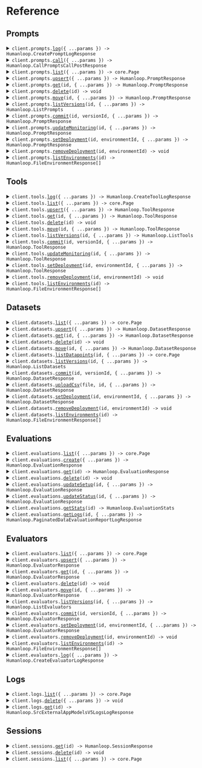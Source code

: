 # Reference

## Prompts

<details><summary><code>client.prompts.<a href="/src/api/resources/prompts/client/Client.ts">log</a>({ ...params }) -> Humanloop.CreatePromptLogResponse</code></summary>
<dl>
<dd>

#### 📝 Description

<dl>
<dd>

<dl>
<dd>

Log to a Prompt.

You can use query parameters `version_id`, or `environment`, to target
an existing version of the Prompt. Otherwise, the default deployed version will be chosen.

Instead of targeting an existing version explicitly, you can instead pass in
Prompt details in the request body. In this case, we will check if the details correspond
to an existing version of the Prompt. If they do not, we will create a new version. This is helpful
in the case where you are storing or deriving your Prompt details in code.

</dd>
</dl>
</dd>
</dl>

#### 🔌 Usage

<dl>
<dd>

<dl>
<dd>

```typescript
await client.prompts.log({
    path: "persona",
    prompt: {
        model: "gpt-4",
        template: [
            {
                role: Humanloop.ChatRole.System,
                content: "You are {{person}}. Answer questions as this person. Do not break character.",
            },
        ],
    },
    messages: [
        {
            role: Humanloop.ChatRole.User,
            content: "What really happened at Roswell?",
        },
    ],
    inputs: {
        person: "Trump",
    },
    createdAt: new Date("2024-07-19T00:29:35.178Z"),
    providerLatency: 6.5931549072265625,
    outputMessage: {
        content:
            "Well, you know, there is so much secrecy involved in government, folks, it's unbelievable. They don't want to tell you everything. They don't tell me everything! But about Roswell, it\u2019s a very popular question. I know, I just know, that something very, very peculiar happened there. Was it a weather balloon? Maybe. Was it something extraterrestrial? Could be. I'd love to go down and open up all the classified documents, believe me, I would. But they don't let that happen. The Deep State, folks, the Deep State. They\u2019re unbelievable. They want to keep everything a secret. But whatever the truth is, I can tell you this: it\u2019s something big, very very big. Tremendous, in fact.",
        role: Humanloop.ChatRole.Assistant,
    },
    promptTokens: 100,
    outputTokens: 220,
    promptCost: 0.00001,
    outputCost: 0.0002,
    finishReason: "stop",
});
```

</dd>
</dl>
</dd>
</dl>

#### ⚙️ Parameters

<dl>
<dd>

<dl>
<dd>

**request:** `Humanloop.PromptLogRequest`

</dd>
</dl>

<dl>
<dd>

**requestOptions:** `Prompts.RequestOptions`

</dd>
</dl>
</dd>
</dl>

</dd>
</dl>
</details>

<details><summary><code>client.prompts.<a href="/src/api/resources/prompts/client/Client.ts">call</a>({ ...params }) -> Humanloop.CallPromptsCallPostResponse</code></summary>
<dl>
<dd>

#### 📝 Description

<dl>
<dd>

<dl>
<dd>

Call a Prompt.

Calling a Prompt calls the model provider before logging
the request, responses and metadata to Humanloop.

You can use query parameters `version_id`, or `environment`, to target
an existing version of the Prompt. Otherwise the default deployed version will be chosen.

Instead of targeting an existing version explicitly, you can instead pass in
Prompt details in the request body. In this case, we will check if the details correspond
to an existing version of the Prompt. If they do not, we will create a new version. This is helpful
in the case where you are storing or deriving your Prompt details in code.

</dd>
</dl>
</dd>
</dl>

#### 🔌 Usage

<dl>
<dd>

<dl>
<dd>

```typescript
await client.prompts.call({
    path: "persona",
    prompt: {
        model: "gpt-4",
        template: [
            {
                role: Humanloop.ChatRole.System,
                content: "You are stockbot. Return latest prices.",
            },
        ],
        tools: [
            {
                name: "get_stock_price",
                description: "Get current stock price",
                parameters: {
                    type: "object",
                    properties: {
                        ticker_symbol: {
                            type: "string",
                            name: "Ticker Symbol",
                            description: "Ticker symbol of the stock",
                        },
                    },
                    required: [],
                },
            },
        ],
    },
    messages: [
        {
            role: Humanloop.ChatRole.User,
            content: "latest apple",
        },
    ],
    stream: false,
});
```

</dd>
</dl>
</dd>
</dl>

#### ⚙️ Parameters

<dl>
<dd>

<dl>
<dd>

**request:** `Humanloop.PromptCallRequest`

</dd>
</dl>

<dl>
<dd>

**requestOptions:** `Prompts.RequestOptions`

</dd>
</dl>
</dd>
</dl>

</dd>
</dl>
</details>

<details><summary><code>client.prompts.<a href="/src/api/resources/prompts/client/Client.ts">list</a>({ ...params }) -> core.Page<Humanloop.PromptResponse></code></summary>
<dl>
<dd>

#### 📝 Description

<dl>
<dd>

<dl>
<dd>

Get a list of all Prompts.

</dd>
</dl>
</dd>
</dl>

#### 🔌 Usage

<dl>
<dd>

<dl>
<dd>

```typescript
await client.prompts.list({
    size: 1,
});
```

</dd>
</dl>
</dd>
</dl>

#### ⚙️ Parameters

<dl>
<dd>

<dl>
<dd>

**request:** `Humanloop.ListPromptsGetRequest`

</dd>
</dl>

<dl>
<dd>

**requestOptions:** `Prompts.RequestOptions`

</dd>
</dl>
</dd>
</dl>

</dd>
</dl>
</details>

<details><summary><code>client.prompts.<a href="/src/api/resources/prompts/client/Client.ts">upsert</a>({ ...params }) -> Humanloop.PromptResponse</code></summary>
<dl>
<dd>

#### 📝 Description

<dl>
<dd>

<dl>
<dd>

Create a Prompt or update it with a new version if it already exists.

Prompts are identified by the `ID` or their `path`. The parameters (i.e. the prompt template, temperature, model etc.) determine the versions of the Prompt.

If you provide a commit message, then the new version will be committed;
otherwise it will be uncommitted. If you try to commit an already committed version,
an exception will be raised.

</dd>
</dl>
</dd>
</dl>

#### 🔌 Usage

<dl>
<dd>

<dl>
<dd>

```typescript
await client.prompts.upsert({
    path: "Personal Projects/Coding Assistant",
    model: "gpt-4o",
    endpoint: Humanloop.ModelEndpoints.Chat,
    template: [
        {
            content: "You are a helpful coding assistant specialising in {{language}}",
            role: Humanloop.ChatRole.System,
        },
    ],
    provider: Humanloop.ModelProviders.Openai,
    maxTokens: -1,
    temperature: 0.7,
    topP: 1,
    presencePenalty: 0,
    frequencyPenalty: 0,
    other: {},
    tools: [],
    linkedTools: [],
    commitMessage: "Initial commit",
});
```

</dd>
</dl>
</dd>
</dl>

#### ⚙️ Parameters

<dl>
<dd>

<dl>
<dd>

**request:** `Humanloop.PromptRequest`

</dd>
</dl>

<dl>
<dd>

**requestOptions:** `Prompts.RequestOptions`

</dd>
</dl>
</dd>
</dl>

</dd>
</dl>
</details>

<details><summary><code>client.prompts.<a href="/src/api/resources/prompts/client/Client.ts">get</a>(id, { ...params }) -> Humanloop.PromptResponse</code></summary>
<dl>
<dd>

#### 📝 Description

<dl>
<dd>

<dl>
<dd>

Retrieve the Prompt with the given ID.

By default, the deployed version of the Prompt is returned. Use the query parameters
`version_id` or `environment` to target a specific version of the Prompt.

</dd>
</dl>
</dd>
</dl>

#### 🔌 Usage

<dl>
<dd>

<dl>
<dd>

```typescript
await client.prompts.get("pr_30gco7dx6JDq4200GVOHa");
```

</dd>
</dl>
</dd>
</dl>

#### ⚙️ Parameters

<dl>
<dd>

<dl>
<dd>

**id:** `string` — Unique identifier for Prompt.

</dd>
</dl>

<dl>
<dd>

**request:** `Humanloop.GetPromptsIdGetRequest`

</dd>
</dl>

<dl>
<dd>

**requestOptions:** `Prompts.RequestOptions`

</dd>
</dl>
</dd>
</dl>

</dd>
</dl>
</details>

<details><summary><code>client.prompts.<a href="/src/api/resources/prompts/client/Client.ts">delete</a>(id) -> void</code></summary>
<dl>
<dd>

#### 📝 Description

<dl>
<dd>

<dl>
<dd>

Delete the Prompt with the given ID.

</dd>
</dl>
</dd>
</dl>

#### 🔌 Usage

<dl>
<dd>

<dl>
<dd>

```typescript
await client.prompts.delete("pr_30gco7dx6JDq4200GVOHa");
```

</dd>
</dl>
</dd>
</dl>

#### ⚙️ Parameters

<dl>
<dd>

<dl>
<dd>

**id:** `string` — Unique identifier for Prompt.

</dd>
</dl>

<dl>
<dd>

**requestOptions:** `Prompts.RequestOptions`

</dd>
</dl>
</dd>
</dl>

</dd>
</dl>
</details>

<details><summary><code>client.prompts.<a href="/src/api/resources/prompts/client/Client.ts">move</a>(id, { ...params }) -> Humanloop.PromptResponse</code></summary>
<dl>
<dd>

#### 📝 Description

<dl>
<dd>

<dl>
<dd>

Move the Prompt to a different path or change the name.

</dd>
</dl>
</dd>
</dl>

#### 🔌 Usage

<dl>
<dd>

<dl>
<dd>

```typescript
await client.prompts.move("pr_30gco7dx6JDq4200GVOHa", {
    path: "new directory/new name",
});
```

</dd>
</dl>
</dd>
</dl>

#### ⚙️ Parameters

<dl>
<dd>

<dl>
<dd>

**id:** `string` — Unique identifier for Prompt.

</dd>
</dl>

<dl>
<dd>

**request:** `Humanloop.UpdatePromptRequest`

</dd>
</dl>

<dl>
<dd>

**requestOptions:** `Prompts.RequestOptions`

</dd>
</dl>
</dd>
</dl>

</dd>
</dl>
</details>

<details><summary><code>client.prompts.<a href="/src/api/resources/prompts/client/Client.ts">listVersions</a>(id, { ...params }) -> Humanloop.ListPrompts</code></summary>
<dl>
<dd>

#### 📝 Description

<dl>
<dd>

<dl>
<dd>

Get a list of all the versions of a Prompt.

</dd>
</dl>
</dd>
</dl>

#### 🔌 Usage

<dl>
<dd>

<dl>
<dd>

```typescript
await client.prompts.listVersions("pr_30gco7dx6JDq4200GVOHa", {
    status: Humanloop.VersionStatus.Committed,
});
```

</dd>
</dl>
</dd>
</dl>

#### ⚙️ Parameters

<dl>
<dd>

<dl>
<dd>

**id:** `string` — Unique identifier for Prompt.

</dd>
</dl>

<dl>
<dd>

**request:** `Humanloop.ListVersionsPromptsIdVersionsGetRequest`

</dd>
</dl>

<dl>
<dd>

**requestOptions:** `Prompts.RequestOptions`

</dd>
</dl>
</dd>
</dl>

</dd>
</dl>
</details>

<details><summary><code>client.prompts.<a href="/src/api/resources/prompts/client/Client.ts">commit</a>(id, versionId, { ...params }) -> Humanloop.PromptResponse</code></summary>
<dl>
<dd>

#### 📝 Description

<dl>
<dd>

<dl>
<dd>

Commit a version of the Prompt with a commit message.

If the version is already committed, an exception will be raised.

</dd>
</dl>
</dd>
</dl>

#### 🔌 Usage

<dl>
<dd>

<dl>
<dd>

```typescript
await client.prompts.commit("pr_30gco7dx6JDq4200GVOHa", "prv_F34aba5f3asp0", {
    commitMessage: "Reiterated point about not discussing sentience",
});
```

</dd>
</dl>
</dd>
</dl>

#### ⚙️ Parameters

<dl>
<dd>

<dl>
<dd>

**id:** `string` — Unique identifier for Prompt.

</dd>
</dl>

<dl>
<dd>

**versionId:** `string` — Unique identifier for the specific version of the Prompt.

</dd>
</dl>

<dl>
<dd>

**request:** `Humanloop.CommitRequest`

</dd>
</dl>

<dl>
<dd>

**requestOptions:** `Prompts.RequestOptions`

</dd>
</dl>
</dd>
</dl>

</dd>
</dl>
</details>

<details><summary><code>client.prompts.<a href="/src/api/resources/prompts/client/Client.ts">updateMonitoring</a>(id, { ...params }) -> Humanloop.PromptResponse</code></summary>
<dl>
<dd>

#### 📝 Description

<dl>
<dd>

<dl>
<dd>

Activate and deactivate Evaluators for monitoring the Prompt.

An activated Evaluator will automatically be run on all new Logs
within the Prompt for monitoring purposes.

</dd>
</dl>
</dd>
</dl>

#### 🔌 Usage

<dl>
<dd>

<dl>
<dd>

```typescript
await client.prompts.updateMonitoring("pr_30gco7dx6JDq4200GVOHa", {
    activate: [
        {
            evaluatorVersionId: "evv_1abc4308abd",
        },
    ],
});
```

</dd>
</dl>
</dd>
</dl>

#### ⚙️ Parameters

<dl>
<dd>

<dl>
<dd>

**id:** `string`

</dd>
</dl>

<dl>
<dd>

**request:** `Humanloop.EvaluatorActivationDeactivationRequest`

</dd>
</dl>

<dl>
<dd>

**requestOptions:** `Prompts.RequestOptions`

</dd>
</dl>
</dd>
</dl>

</dd>
</dl>
</details>

<details><summary><code>client.prompts.<a href="/src/api/resources/prompts/client/Client.ts">setDeployment</a>(id, environmentId, { ...params }) -> Humanloop.PromptResponse</code></summary>
<dl>
<dd>

#### 📝 Description

<dl>
<dd>

<dl>
<dd>

Deploy Prompt to an Environment.

Set the deployed version for the specified Environment. This Prompt
will be used for calls made to the Prompt in this Environment.

</dd>
</dl>
</dd>
</dl>

#### 🔌 Usage

<dl>
<dd>

<dl>
<dd>

```typescript
await client.prompts.setDeployment("id", "environment_id", {
    versionId: "version_id",
});
```

</dd>
</dl>
</dd>
</dl>

#### ⚙️ Parameters

<dl>
<dd>

<dl>
<dd>

**id:** `string` — Unique identifier for Prompt.

</dd>
</dl>

<dl>
<dd>

**environmentId:** `string` — Unique identifier for the Environment to deploy the Version to.

</dd>
</dl>

<dl>
<dd>

**request:** `Humanloop.SetDeploymentPromptsIdEnvironmentsEnvironmentIdPostRequest`

</dd>
</dl>

<dl>
<dd>

**requestOptions:** `Prompts.RequestOptions`

</dd>
</dl>
</dd>
</dl>

</dd>
</dl>
</details>

<details><summary><code>client.prompts.<a href="/src/api/resources/prompts/client/Client.ts">removeDeployment</a>(id, environmentId) -> void</code></summary>
<dl>
<dd>

#### 📝 Description

<dl>
<dd>

<dl>
<dd>

Remove deployed Prompt from the Environment.

Remove the deployed version for the specified Environment. This Prompt
will no longer be used for calls made to the Prompt in this Environment.

</dd>
</dl>
</dd>
</dl>

#### 🔌 Usage

<dl>
<dd>

<dl>
<dd>

```typescript
await client.prompts.removeDeployment("id", "environment_id");
```

</dd>
</dl>
</dd>
</dl>

#### ⚙️ Parameters

<dl>
<dd>

<dl>
<dd>

**id:** `string` — Unique identifier for Prompt.

</dd>
</dl>

<dl>
<dd>

**environmentId:** `string` — Unique identifier for the Environment to remove the deployment from.

</dd>
</dl>

<dl>
<dd>

**requestOptions:** `Prompts.RequestOptions`

</dd>
</dl>
</dd>
</dl>

</dd>
</dl>
</details>

<details><summary><code>client.prompts.<a href="/src/api/resources/prompts/client/Client.ts">listEnvironments</a>(id) -> Humanloop.FileEnvironmentResponse[]</code></summary>
<dl>
<dd>

#### 📝 Description

<dl>
<dd>

<dl>
<dd>

List all Environments and their deployed versions for the Prompt.

</dd>
</dl>
</dd>
</dl>

#### 🔌 Usage

<dl>
<dd>

<dl>
<dd>

```typescript
await client.prompts.listEnvironments("pr_30gco7dx6JDq4200GVOHa");
```

</dd>
</dl>
</dd>
</dl>

#### ⚙️ Parameters

<dl>
<dd>

<dl>
<dd>

**id:** `string` — Unique identifier for Prompt.

</dd>
</dl>

<dl>
<dd>

**requestOptions:** `Prompts.RequestOptions`

</dd>
</dl>
</dd>
</dl>

</dd>
</dl>
</details>

## Tools

<details><summary><code>client.tools.<a href="/src/api/resources/tools/client/Client.ts">log</a>({ ...params }) -> Humanloop.CreateToolLogResponse</code></summary>
<dl>
<dd>

#### 📝 Description

<dl>
<dd>

<dl>
<dd>

Log to a Tool.

You can use query parameters `version_id`, or `environment`, to target
an existing version of the Tool. Otherwise the default deployed version will be chosen.

Instead of targeting an existing version explicitly, you can instead pass in
Tool details in the request body. In this case, we will check if the details correspond
to an existing version of the Tool, if not we will create a new version. This is helpful
in the case where you are storing or deriving your Tool details in code.

</dd>
</dl>
</dd>
</dl>

#### 🔌 Usage

<dl>
<dd>

<dl>
<dd>

```typescript
await client.tools.log({
    path: "math-tool",
    tool: {
        function: {
            name: "multiply",
            description: "Multiply two numbers",
            parameters: {
                type: "object",
                properties: {
                    a: {
                        type: "number",
                    },
                    b: {
                        type: "number",
                    },
                },
                required: ["a", "b"],
            },
        },
    },
    inputs: {
        a: 5,
        b: 7,
    },
    output: "35",
});
```

</dd>
</dl>
</dd>
</dl>

#### ⚙️ Parameters

<dl>
<dd>

<dl>
<dd>

**request:** `Humanloop.ToolLogRequest`

</dd>
</dl>

<dl>
<dd>

**requestOptions:** `Tools.RequestOptions`

</dd>
</dl>
</dd>
</dl>

</dd>
</dl>
</details>

<details><summary><code>client.tools.<a href="/src/api/resources/tools/client/Client.ts">list</a>({ ...params }) -> core.Page<Humanloop.ToolResponse></code></summary>
<dl>
<dd>

#### 📝 Description

<dl>
<dd>

<dl>
<dd>

Get a list of all Tools.

</dd>
</dl>
</dd>
</dl>

#### 🔌 Usage

<dl>
<dd>

<dl>
<dd>

```typescript
await client.tools.list({
    size: 1,
});
```

</dd>
</dl>
</dd>
</dl>

#### ⚙️ Parameters

<dl>
<dd>

<dl>
<dd>

**request:** `Humanloop.ListToolsGetRequest`

</dd>
</dl>

<dl>
<dd>

**requestOptions:** `Tools.RequestOptions`

</dd>
</dl>
</dd>
</dl>

</dd>
</dl>
</details>

<details><summary><code>client.tools.<a href="/src/api/resources/tools/client/Client.ts">upsert</a>({ ...params }) -> Humanloop.ToolResponse</code></summary>
<dl>
<dd>

#### 📝 Description

<dl>
<dd>

<dl>
<dd>

Create a Tool or update it with a new version if it already exists.

Tools are identified by the `ID` or their `path`. The name, description and parameters determine the versions of the Tool.

If you provide a commit message, then the new version will be committed;
otherwise it will be uncommitted. If you try to commit an already committed version,
an exception will be raised.

</dd>
</dl>
</dd>
</dl>

#### 🔌 Usage

<dl>
<dd>

<dl>
<dd>

```typescript
await client.tools.upsert({
    path: "math-tool",
    function: {
        name: "multiply",
        description: "Multiply two numbers",
        parameters: {
            type: "object",
            properties: {
                a: {
                    type: "number",
                },
                b: {
                    type: "number",
                },
            },
            required: ["a", "b"],
        },
    },
    commitMessage: "Initial commit",
});
```

</dd>
</dl>
</dd>
</dl>

#### ⚙️ Parameters

<dl>
<dd>

<dl>
<dd>

**request:** `Humanloop.ToolRequest`

</dd>
</dl>

<dl>
<dd>

**requestOptions:** `Tools.RequestOptions`

</dd>
</dl>
</dd>
</dl>

</dd>
</dl>
</details>

<details><summary><code>client.tools.<a href="/src/api/resources/tools/client/Client.ts">get</a>(id, { ...params }) -> Humanloop.ToolResponse</code></summary>
<dl>
<dd>

#### 📝 Description

<dl>
<dd>

<dl>
<dd>

Retrieve the Tool with the given ID.

By default, the deployed version of the Tool is returned. Use the query parameters
`version_id` or `environment` to target a specific version of the Tool.

</dd>
</dl>
</dd>
</dl>

#### 🔌 Usage

<dl>
<dd>

<dl>
<dd>

```typescript
await client.tools.get("tl_789ghi");
```

</dd>
</dl>
</dd>
</dl>

#### ⚙️ Parameters

<dl>
<dd>

<dl>
<dd>

**id:** `string` — Unique identifier for Tool.

</dd>
</dl>

<dl>
<dd>

**request:** `Humanloop.GetToolsIdGetRequest`

</dd>
</dl>

<dl>
<dd>

**requestOptions:** `Tools.RequestOptions`

</dd>
</dl>
</dd>
</dl>

</dd>
</dl>
</details>

<details><summary><code>client.tools.<a href="/src/api/resources/tools/client/Client.ts">delete</a>(id) -> void</code></summary>
<dl>
<dd>

#### 📝 Description

<dl>
<dd>

<dl>
<dd>

Delete the Tool with the given ID.

</dd>
</dl>
</dd>
</dl>

#### 🔌 Usage

<dl>
<dd>

<dl>
<dd>

```typescript
await client.tools.delete("tl_789ghi");
```

</dd>
</dl>
</dd>
</dl>

#### ⚙️ Parameters

<dl>
<dd>

<dl>
<dd>

**id:** `string` — Unique identifier for Tool.

</dd>
</dl>

<dl>
<dd>

**requestOptions:** `Tools.RequestOptions`

</dd>
</dl>
</dd>
</dl>

</dd>
</dl>
</details>

<details><summary><code>client.tools.<a href="/src/api/resources/tools/client/Client.ts">move</a>(id, { ...params }) -> Humanloop.ToolResponse</code></summary>
<dl>
<dd>

#### 📝 Description

<dl>
<dd>

<dl>
<dd>

Move the Tool to a different path or change the name.

</dd>
</dl>
</dd>
</dl>

#### 🔌 Usage

<dl>
<dd>

<dl>
<dd>

```typescript
await client.tools.move("tl_789ghi", {
    path: "new directory/new name",
});
```

</dd>
</dl>
</dd>
</dl>

#### ⚙️ Parameters

<dl>
<dd>

<dl>
<dd>

**id:** `string` — Unique identifier for Tool.

</dd>
</dl>

<dl>
<dd>

**request:** `Humanloop.UpdateToolRequest`

</dd>
</dl>

<dl>
<dd>

**requestOptions:** `Tools.RequestOptions`

</dd>
</dl>
</dd>
</dl>

</dd>
</dl>
</details>

<details><summary><code>client.tools.<a href="/src/api/resources/tools/client/Client.ts">listVersions</a>(id, { ...params }) -> Humanloop.ListTools</code></summary>
<dl>
<dd>

#### 📝 Description

<dl>
<dd>

<dl>
<dd>

Get a list of all the versions of a Tool.

</dd>
</dl>
</dd>
</dl>

#### 🔌 Usage

<dl>
<dd>

<dl>
<dd>

```typescript
await client.tools.listVersions("tl_789ghi", {
    status: Humanloop.VersionStatus.Committed,
});
```

</dd>
</dl>
</dd>
</dl>

#### ⚙️ Parameters

<dl>
<dd>

<dl>
<dd>

**id:** `string` — Unique identifier for the Tool.

</dd>
</dl>

<dl>
<dd>

**request:** `Humanloop.ListVersionsToolsIdVersionsGetRequest`

</dd>
</dl>

<dl>
<dd>

**requestOptions:** `Tools.RequestOptions`

</dd>
</dl>
</dd>
</dl>

</dd>
</dl>
</details>

<details><summary><code>client.tools.<a href="/src/api/resources/tools/client/Client.ts">commit</a>(id, versionId, { ...params }) -> Humanloop.ToolResponse</code></summary>
<dl>
<dd>

#### 📝 Description

<dl>
<dd>

<dl>
<dd>

Commit a version of the Tool with a commit message.

If the version is already committed, an exception will be raised.

</dd>
</dl>
</dd>
</dl>

#### 🔌 Usage

<dl>
<dd>

<dl>
<dd>

```typescript
await client.tools.commit("tl_789ghi", "tv_012jkl", {
    commitMessage: "Initial commit",
});
```

</dd>
</dl>
</dd>
</dl>

#### ⚙️ Parameters

<dl>
<dd>

<dl>
<dd>

**id:** `string` — Unique identifier for Tool.

</dd>
</dl>

<dl>
<dd>

**versionId:** `string` — Unique identifier for the specific version of the Tool.

</dd>
</dl>

<dl>
<dd>

**request:** `Humanloop.CommitRequest`

</dd>
</dl>

<dl>
<dd>

**requestOptions:** `Tools.RequestOptions`

</dd>
</dl>
</dd>
</dl>

</dd>
</dl>
</details>

<details><summary><code>client.tools.<a href="/src/api/resources/tools/client/Client.ts">updateMonitoring</a>(id, { ...params }) -> Humanloop.ToolResponse</code></summary>
<dl>
<dd>

#### 📝 Description

<dl>
<dd>

<dl>
<dd>

Activate and deactivate Evaluators for monitoring the Tool.

An activated Evaluator will automatically be run on all new Logs
within the Tool for monitoring purposes.

</dd>
</dl>
</dd>
</dl>

#### 🔌 Usage

<dl>
<dd>

<dl>
<dd>

```typescript
await client.tools.updateMonitoring("tl_789ghi", {
    activate: [
        {
            evaluatorVersionId: "evv_1abc4308abd",
        },
    ],
});
```

</dd>
</dl>
</dd>
</dl>

#### ⚙️ Parameters

<dl>
<dd>

<dl>
<dd>

**id:** `string`

</dd>
</dl>

<dl>
<dd>

**request:** `Humanloop.EvaluatorActivationDeactivationRequest`

</dd>
</dl>

<dl>
<dd>

**requestOptions:** `Tools.RequestOptions`

</dd>
</dl>
</dd>
</dl>

</dd>
</dl>
</details>

<details><summary><code>client.tools.<a href="/src/api/resources/tools/client/Client.ts">setDeployment</a>(id, environmentId, { ...params }) -> Humanloop.ToolResponse</code></summary>
<dl>
<dd>

#### 📝 Description

<dl>
<dd>

<dl>
<dd>

Deploy Tool to an Environment.

Set the deployed version for the specified Environment. This Prompt
will be used for calls made to the Tool in this Environment.

</dd>
</dl>
</dd>
</dl>

#### 🔌 Usage

<dl>
<dd>

<dl>
<dd>

```typescript
await client.tools.setDeployment("tl_789ghi", "staging", {
    versionId: "tv_012jkl",
});
```

</dd>
</dl>
</dd>
</dl>

#### ⚙️ Parameters

<dl>
<dd>

<dl>
<dd>

**id:** `string` — Unique identifier for Tool.

</dd>
</dl>

<dl>
<dd>

**environmentId:** `string` — Unique identifier for the Environment to deploy the Version to.

</dd>
</dl>

<dl>
<dd>

**request:** `Humanloop.SetDeploymentToolsIdEnvironmentsEnvironmentIdPostRequest`

</dd>
</dl>

<dl>
<dd>

**requestOptions:** `Tools.RequestOptions`

</dd>
</dl>
</dd>
</dl>

</dd>
</dl>
</details>

<details><summary><code>client.tools.<a href="/src/api/resources/tools/client/Client.ts">removeDeployment</a>(id, environmentId) -> void</code></summary>
<dl>
<dd>

#### 📝 Description

<dl>
<dd>

<dl>
<dd>

Remove deployed Tool from the Environment.

Remove the deployed version for the specified Environment. This Tool
will no longer be used for calls made to the Tool in this Environment.

</dd>
</dl>
</dd>
</dl>

#### 🔌 Usage

<dl>
<dd>

<dl>
<dd>

```typescript
await client.tools.removeDeployment("tl_789ghi", "staging");
```

</dd>
</dl>
</dd>
</dl>

#### ⚙️ Parameters

<dl>
<dd>

<dl>
<dd>

**id:** `string` — Unique identifier for Tool.

</dd>
</dl>

<dl>
<dd>

**environmentId:** `string` — Unique identifier for the Environment to remove the deployment from.

</dd>
</dl>

<dl>
<dd>

**requestOptions:** `Tools.RequestOptions`

</dd>
</dl>
</dd>
</dl>

</dd>
</dl>
</details>

<details><summary><code>client.tools.<a href="/src/api/resources/tools/client/Client.ts">listEnvironments</a>(id) -> Humanloop.FileEnvironmentResponse[]</code></summary>
<dl>
<dd>

#### 📝 Description

<dl>
<dd>

<dl>
<dd>

List all Environments and their deployed versions for the Tool.

</dd>
</dl>
</dd>
</dl>

#### 🔌 Usage

<dl>
<dd>

<dl>
<dd>

```typescript
await client.tools.listEnvironments("tl_789ghi");
```

</dd>
</dl>
</dd>
</dl>

#### ⚙️ Parameters

<dl>
<dd>

<dl>
<dd>

**id:** `string` — Unique identifier for Tool.

</dd>
</dl>

<dl>
<dd>

**requestOptions:** `Tools.RequestOptions`

</dd>
</dl>
</dd>
</dl>

</dd>
</dl>
</details>

## Datasets

<details><summary><code>client.datasets.<a href="/src/api/resources/datasets/client/Client.ts">list</a>({ ...params }) -> core.Page<Humanloop.DatasetResponse></code></summary>
<dl>
<dd>

#### 📝 Description

<dl>
<dd>

<dl>
<dd>

List all Datasets.

</dd>
</dl>
</dd>
</dl>

#### 🔌 Usage

<dl>
<dd>

<dl>
<dd>

```typescript
await client.datasets.list({
    size: 1,
});
```

</dd>
</dl>
</dd>
</dl>

#### ⚙️ Parameters

<dl>
<dd>

<dl>
<dd>

**request:** `Humanloop.ListDatasetsGetRequest`

</dd>
</dl>

<dl>
<dd>

**requestOptions:** `Datasets.RequestOptions`

</dd>
</dl>
</dd>
</dl>

</dd>
</dl>
</details>

<details><summary><code>client.datasets.<a href="/src/api/resources/datasets/client/Client.ts">upsert</a>({ ...params }) -> Humanloop.DatasetResponse</code></summary>
<dl>
<dd>

#### 📝 Description

<dl>
<dd>

<dl>
<dd>

Create a Dataset or update it with a new version if it already exists.

Datasets are identified by the `ID` or their `path`. The datapoints determine the versions of the Dataset.

By default, the new Dataset version will be set to the list of Datapoints provided in
the request. You can also create a new version by adding or removing Datapoints from an existing version
by specifying `action` as `add` or `remove` respectively. In this case, you may specify
the `version_id` or `environment` query parameters to identify the existing version to base
the new version on. If neither is provided, the default deployed version will be used.

If you provide a commit message, then the new version will be committed;
otherwise it will be uncommitted. If you try to commit an already committed version,
an exception will be raised.

Humanloop also deduplicates Datapoints. If you try to add a Datapoint that already
exists, it will be ignored. If you intentionally want to add a duplicate Datapoint,
you can add a unique identifier to the Datapoint's inputs such as `{_dedupe_id: <unique ID>}`.

</dd>
</dl>
</dd>
</dl>

#### 🔌 Usage

<dl>
<dd>

<dl>
<dd>

```typescript
await client.datasets.upsert({
    path: "test-questions",
    datapoints: [
        {
            inputs: {
                question: "What is the capital of France?",
            },
            target: {
                answer: "Paris",
            },
        },
        {
            inputs: {
                question: "Who wrote Hamlet?",
            },
            target: {
                answer: "William Shakespeare",
            },
        },
    ],
    action: Humanloop.UpdateDatesetAction.Add,
    commitMessage: "Add two new questions and answers",
});
```

</dd>
</dl>
</dd>
</dl>

#### ⚙️ Parameters

<dl>
<dd>

<dl>
<dd>

**request:** `Humanloop.DatasetsRequest`

</dd>
</dl>

<dl>
<dd>

**requestOptions:** `Datasets.RequestOptions`

</dd>
</dl>
</dd>
</dl>

</dd>
</dl>
</details>

<details><summary><code>client.datasets.<a href="/src/api/resources/datasets/client/Client.ts">get</a>(id, { ...params }) -> Humanloop.DatasetResponse</code></summary>
<dl>
<dd>

#### 📝 Description

<dl>
<dd>

<dl>
<dd>

Retrieve the Dataset with the given ID.

Unless `include_datapoints` is set to `true`, the response will not include
the Datapoints.
Use the List Datapoints endpoint (`GET /{id}/datapoints`) to efficiently
retrieve Datapoints for a large Dataset.

By default, the deployed version of the Dataset is returned. Use the query parameters
`version_id` or `environment` to target a specific version of the Dataset.

</dd>
</dl>
</dd>
</dl>

#### 🔌 Usage

<dl>
<dd>

<dl>
<dd>

```typescript
await client.datasets.get("ds_b0baF1ca7652", {
    versionId: "dsv_6L78pqrdFi2xa",
    includeDatapoints: true,
});
```

</dd>
</dl>
</dd>
</dl>

#### ⚙️ Parameters

<dl>
<dd>

<dl>
<dd>

**id:** `string` — Unique identifier for Dataset.

</dd>
</dl>

<dl>
<dd>

**request:** `Humanloop.GetDatasetsIdGetRequest`

</dd>
</dl>

<dl>
<dd>

**requestOptions:** `Datasets.RequestOptions`

</dd>
</dl>
</dd>
</dl>

</dd>
</dl>
</details>

<details><summary><code>client.datasets.<a href="/src/api/resources/datasets/client/Client.ts">delete</a>(id) -> void</code></summary>
<dl>
<dd>

#### 📝 Description

<dl>
<dd>

<dl>
<dd>

Delete the Dataset with the given ID.

</dd>
</dl>
</dd>
</dl>

#### 🔌 Usage

<dl>
<dd>

<dl>
<dd>

```typescript
await client.datasets.delete("id");
```

</dd>
</dl>
</dd>
</dl>

#### ⚙️ Parameters

<dl>
<dd>

<dl>
<dd>

**id:** `string` — Unique identifier for Dataset.

</dd>
</dl>

<dl>
<dd>

**requestOptions:** `Datasets.RequestOptions`

</dd>
</dl>
</dd>
</dl>

</dd>
</dl>
</details>

<details><summary><code>client.datasets.<a href="/src/api/resources/datasets/client/Client.ts">move</a>(id, { ...params }) -> Humanloop.DatasetResponse</code></summary>
<dl>
<dd>

#### 📝 Description

<dl>
<dd>

<dl>
<dd>

Update the Dataset with the given ID.

</dd>
</dl>
</dd>
</dl>

#### 🔌 Usage

<dl>
<dd>

<dl>
<dd>

```typescript
await client.datasets.move("id");
```

</dd>
</dl>
</dd>
</dl>

#### ⚙️ Parameters

<dl>
<dd>

<dl>
<dd>

**id:** `string` — Unique identifier for Dataset.

</dd>
</dl>

<dl>
<dd>

**request:** `Humanloop.UpdateDatasetRequest`

</dd>
</dl>

<dl>
<dd>

**requestOptions:** `Datasets.RequestOptions`

</dd>
</dl>
</dd>
</dl>

</dd>
</dl>
</details>

<details><summary><code>client.datasets.<a href="/src/api/resources/datasets/client/Client.ts">listDatapoints</a>(id, { ...params }) -> core.Page<Humanloop.DatapointResponse></code></summary>
<dl>
<dd>

#### 📝 Description

<dl>
<dd>

<dl>
<dd>

List all Datapoints for the Dataset with the given ID.

</dd>
</dl>
</dd>
</dl>

#### 🔌 Usage

<dl>
<dd>

<dl>
<dd>

```typescript
await client.datasets.listDatapoints("ds_b0baF1ca7652", {
    size: 1,
});
```

</dd>
</dl>
</dd>
</dl>

#### ⚙️ Parameters

<dl>
<dd>

<dl>
<dd>

**id:** `string` — Unique identifier for Dataset.

</dd>
</dl>

<dl>
<dd>

**request:** `Humanloop.ListDatapointsDatasetsIdDatapointsGetRequest`

</dd>
</dl>

<dl>
<dd>

**requestOptions:** `Datasets.RequestOptions`

</dd>
</dl>
</dd>
</dl>

</dd>
</dl>
</details>

<details><summary><code>client.datasets.<a href="/src/api/resources/datasets/client/Client.ts">listVersions</a>(id, { ...params }) -> Humanloop.ListDatasets</code></summary>
<dl>
<dd>

#### 📝 Description

<dl>
<dd>

<dl>
<dd>

Get a list of the versions for a Dataset.

</dd>
</dl>
</dd>
</dl>

#### 🔌 Usage

<dl>
<dd>

<dl>
<dd>

```typescript
await client.datasets.listVersions("ds_b0baF1ca7652", {
    status: Humanloop.VersionStatus.Committed,
});
```

</dd>
</dl>
</dd>
</dl>

#### ⚙️ Parameters

<dl>
<dd>

<dl>
<dd>

**id:** `string` — Unique identifier for Dataset.

</dd>
</dl>

<dl>
<dd>

**request:** `Humanloop.ListVersionsDatasetsIdVersionsGetRequest`

</dd>
</dl>

<dl>
<dd>

**requestOptions:** `Datasets.RequestOptions`

</dd>
</dl>
</dd>
</dl>

</dd>
</dl>
</details>

<details><summary><code>client.datasets.<a href="/src/api/resources/datasets/client/Client.ts">commit</a>(id, versionId, { ...params }) -> Humanloop.DatasetResponse</code></summary>
<dl>
<dd>

#### 📝 Description

<dl>
<dd>

<dl>
<dd>

Commit a version of the Dataset with a commit message.

If the version is already committed, an exception will be raised.

</dd>
</dl>
</dd>
</dl>

#### 🔌 Usage

<dl>
<dd>

<dl>
<dd>

```typescript
await client.datasets.commit("ds_b0baF1ca7652", "dsv_6L78pqrdFi2xa", {
    commitMessage: "initial commit",
});
```

</dd>
</dl>
</dd>
</dl>

#### ⚙️ Parameters

<dl>
<dd>

<dl>
<dd>

**id:** `string` — Unique identifier for Dataset.

</dd>
</dl>

<dl>
<dd>

**versionId:** `string` — Unique identifier for the specific version of the Dataset.

</dd>
</dl>

<dl>
<dd>

**request:** `Humanloop.CommitRequest`

</dd>
</dl>

<dl>
<dd>

**requestOptions:** `Datasets.RequestOptions`

</dd>
</dl>
</dd>
</dl>

</dd>
</dl>
</details>

<details><summary><code>client.datasets.<a href="/src/api/resources/datasets/client/Client.ts">uploadCsv</a>(file, id, { ...params }) -> Humanloop.DatasetResponse</code></summary>
<dl>
<dd>

#### 📝 Description

<dl>
<dd>

<dl>
<dd>

Add Datapoints from a CSV file to a Dataset.

This will create a new committed version of the Dataset with the Datapoints from the CSV file.

If either `version_id` or `environment` is provided, the new version will be based on the specified version,
with the Datapoints from the CSV file added to the existing Datapoints in the version.
If neither `version_id` nor `environment` is provided, the new version will be based on the version
of the Dataset that is deployed to the default Environment.

</dd>
</dl>
</dd>
</dl>

#### 🔌 Usage

<dl>
<dd>

<dl>
<dd>

```typescript
await client.datasets.uploadCsv(fs.createReadStream("/path/to/your/file"), "id", {
    commitMessage: "commit_message",
});
```

</dd>
</dl>
</dd>
</dl>

#### ⚙️ Parameters

<dl>
<dd>

<dl>
<dd>

**file:** `File | fs.ReadStream | Blob`

</dd>
</dl>

<dl>
<dd>

**id:** `string`

</dd>
</dl>

<dl>
<dd>

**request:** `Humanloop.BodyUploadCsvDatasetsIdDatapointsCsvPost`

</dd>
</dl>

<dl>
<dd>

**requestOptions:** `Datasets.RequestOptions`

</dd>
</dl>
</dd>
</dl>

</dd>
</dl>
</details>

<details><summary><code>client.datasets.<a href="/src/api/resources/datasets/client/Client.ts">setDeployment</a>(id, environmentId, { ...params }) -> Humanloop.DatasetResponse</code></summary>
<dl>
<dd>

#### 📝 Description

<dl>
<dd>

<dl>
<dd>

Deploy Dataset to Environment.

Set the deployed version for the specified Environment.

</dd>
</dl>
</dd>
</dl>

#### 🔌 Usage

<dl>
<dd>

<dl>
<dd>

```typescript
await client.datasets.setDeployment("ds_b0baF1ca7652", "staging", {
    versionId: "dsv_6L78pqrdFi2xa",
});
```

</dd>
</dl>
</dd>
</dl>

#### ⚙️ Parameters

<dl>
<dd>

<dl>
<dd>

**id:** `string` — Unique identifier for Dataset.

</dd>
</dl>

<dl>
<dd>

**environmentId:** `string` — Unique identifier for the Environment to deploy the Version to.

</dd>
</dl>

<dl>
<dd>

**request:** `Humanloop.SetDeploymentDatasetsIdEnvironmentsEnvironmentIdPostRequest`

</dd>
</dl>

<dl>
<dd>

**requestOptions:** `Datasets.RequestOptions`

</dd>
</dl>
</dd>
</dl>

</dd>
</dl>
</details>

<details><summary><code>client.datasets.<a href="/src/api/resources/datasets/client/Client.ts">removeDeployment</a>(id, environmentId) -> void</code></summary>
<dl>
<dd>

#### 📝 Description

<dl>
<dd>

<dl>
<dd>

Remove deployed Dataset from Environment.

Remove the deployed version for the specified Environment.

</dd>
</dl>
</dd>
</dl>

#### 🔌 Usage

<dl>
<dd>

<dl>
<dd>

```typescript
await client.datasets.removeDeployment("ds_b0baF1ca7652", "staging");
```

</dd>
</dl>
</dd>
</dl>

#### ⚙️ Parameters

<dl>
<dd>

<dl>
<dd>

**id:** `string` — Unique identifier for Dataset.

</dd>
</dl>

<dl>
<dd>

**environmentId:** `string` — Unique identifier for the Environment to remove the deployment from.

</dd>
</dl>

<dl>
<dd>

**requestOptions:** `Datasets.RequestOptions`

</dd>
</dl>
</dd>
</dl>

</dd>
</dl>
</details>

<details><summary><code>client.datasets.<a href="/src/api/resources/datasets/client/Client.ts">listEnvironments</a>(id) -> Humanloop.FileEnvironmentResponse[]</code></summary>
<dl>
<dd>

#### 📝 Description

<dl>
<dd>

<dl>
<dd>

List all Environments and their deployed versions for the Dataset.

</dd>
</dl>
</dd>
</dl>

#### 🔌 Usage

<dl>
<dd>

<dl>
<dd>

```typescript
await client.datasets.listEnvironments("id");
```

</dd>
</dl>
</dd>
</dl>

#### ⚙️ Parameters

<dl>
<dd>

<dl>
<dd>

**id:** `string` — Unique identifier for Dataset.

</dd>
</dl>

<dl>
<dd>

**requestOptions:** `Datasets.RequestOptions`

</dd>
</dl>
</dd>
</dl>

</dd>
</dl>
</details>

## Evaluations

<details><summary><code>client.evaluations.<a href="/src/api/resources/evaluations/client/Client.ts">list</a>({ ...params }) -> core.Page<Humanloop.EvaluationResponse></code></summary>
<dl>
<dd>

#### 📝 Description

<dl>
<dd>

<dl>
<dd>

List all Evaluations for the specified `file_id`.

Retrieve a list of Evaluations that evaluate versions of the specified File.

</dd>
</dl>
</dd>
</dl>

#### 🔌 Usage

<dl>
<dd>

<dl>
<dd>

```typescript
await client.evaluations.list({
    fileId: "pr_30gco7dx6JDq4200GVOHa",
    size: 1,
});
```

</dd>
</dl>
</dd>
</dl>

#### ⚙️ Parameters

<dl>
<dd>

<dl>
<dd>

**request:** `Humanloop.ListEvaluationsGetRequest`

</dd>
</dl>

<dl>
<dd>

**requestOptions:** `Evaluations.RequestOptions`

</dd>
</dl>
</dd>
</dl>

</dd>
</dl>
</details>

<details><summary><code>client.evaluations.<a href="/src/api/resources/evaluations/client/Client.ts">create</a>({ ...params }) -> Humanloop.EvaluationResponse</code></summary>
<dl>
<dd>

#### 📝 Description

<dl>
<dd>

<dl>
<dd>

Create an Evaluation.

Create a new Evaluation by specifying the Dataset, versions to be
evaluated (Evaluatees), and which Evaluators to provide judgments.

Humanloop will automatically start generating Logs and running Evaluators where
`orchestrated=true`. If you own the runtime for the Evaluatee or Evaluator, you
can set `orchestrated=false` and then generate and submit the required logs using
your runtime.

To keep updated on the progress of the Evaluation, you can poll the Evaluation using
the GET /evaluations/{id} endpoint and check its status.

</dd>
</dl>
</dd>
</dl>

#### 🔌 Usage

<dl>
<dd>

<dl>
<dd>

```typescript
await client.evaluations.create({
    dataset: {
        versionId: "dsv_6L78pqrdFi2xa",
    },
    evaluatees: [
        {
            versionId: "prv_7ZlQREDScH0xkhUwtXruN",
            orchestrated: false,
        },
    ],
    evaluators: [
        {
            versionId: "evv_012def",
            orchestrated: false,
        },
    ],
});
```

</dd>
</dl>
</dd>
</dl>

#### ⚙️ Parameters

<dl>
<dd>

<dl>
<dd>

**request:** `Humanloop.CreateEvaluationRequest`

</dd>
</dl>

<dl>
<dd>

**requestOptions:** `Evaluations.RequestOptions`

</dd>
</dl>
</dd>
</dl>

</dd>
</dl>
</details>

<details><summary><code>client.evaluations.<a href="/src/api/resources/evaluations/client/Client.ts">get</a>(id) -> Humanloop.EvaluationResponse</code></summary>
<dl>
<dd>

#### 📝 Description

<dl>
<dd>

<dl>
<dd>

Get an Evaluation.

</dd>
</dl>
</dd>
</dl>

#### 🔌 Usage

<dl>
<dd>

<dl>
<dd>

```typescript
await client.evaluations.get("ev_567yza");
```

</dd>
</dl>
</dd>
</dl>

#### ⚙️ Parameters

<dl>
<dd>

<dl>
<dd>

**id:** `string` — Unique identifier for Evaluation.

</dd>
</dl>

<dl>
<dd>

**requestOptions:** `Evaluations.RequestOptions`

</dd>
</dl>
</dd>
</dl>

</dd>
</dl>
</details>

<details><summary><code>client.evaluations.<a href="/src/api/resources/evaluations/client/Client.ts">delete</a>(id) -> void</code></summary>
<dl>
<dd>

#### 📝 Description

<dl>
<dd>

<dl>
<dd>

Delete an Evaluation.

Remove an Evaluation from Humanloop. The Logs and Versions used in the Evaluation
will not be deleted.

</dd>
</dl>
</dd>
</dl>

#### 🔌 Usage

<dl>
<dd>

<dl>
<dd>

```typescript
await client.evaluations.delete("ev_567yza");
```

</dd>
</dl>
</dd>
</dl>

#### ⚙️ Parameters

<dl>
<dd>

<dl>
<dd>

**id:** `string` — Unique identifier for Evaluation.

</dd>
</dl>

<dl>
<dd>

**requestOptions:** `Evaluations.RequestOptions`

</dd>
</dl>
</dd>
</dl>

</dd>
</dl>
</details>

<details><summary><code>client.evaluations.<a href="/src/api/resources/evaluations/client/Client.ts">updateSetup</a>(id, { ...params }) -> Humanloop.EvaluationResponse</code></summary>
<dl>
<dd>

#### 📝 Description

<dl>
<dd>

<dl>
<dd>

Update an Evaluation.

Update the setup of an Evaluation by specifying the Dataset, versions to be
evaluated (Evaluatees), and which Evaluators to provide judgments.

</dd>
</dl>
</dd>
</dl>

#### 🔌 Usage

<dl>
<dd>

<dl>
<dd>

```typescript
await client.evaluations.updateSetup("ev_567yza", {
    dataset: {
        versionId: "dsv_6L78pqrdFi2xa",
    },
    evaluatees: [
        {
            versionId: "prv_7ZlQREDScH0xkhUwtXruN",
            orchestrated: false,
        },
    ],
    evaluators: [
        {
            versionId: "evv_012def",
            orchestrated: false,
        },
    ],
});
```

</dd>
</dl>
</dd>
</dl>

#### ⚙️ Parameters

<dl>
<dd>

<dl>
<dd>

**id:** `string` — Unique identifier for Evaluation.

</dd>
</dl>

<dl>
<dd>

**request:** `Humanloop.CreateEvaluationRequest`

</dd>
</dl>

<dl>
<dd>

**requestOptions:** `Evaluations.RequestOptions`

</dd>
</dl>
</dd>
</dl>

</dd>
</dl>
</details>

<details><summary><code>client.evaluations.<a href="/src/api/resources/evaluations/client/Client.ts">updateStatus</a>(id, { ...params }) -> Humanloop.EvaluationResponse</code></summary>
<dl>
<dd>

#### 📝 Description

<dl>
<dd>

<dl>
<dd>

Update the status of an Evaluation.

Can be used to cancel a running Evaluation, or mark an Evaluation that uses
external or human evaluators as completed.

</dd>
</dl>
</dd>
</dl>

#### 🔌 Usage

<dl>
<dd>

<dl>
<dd>

```typescript
await client.evaluations.updateStatus("id", {
    status: Humanloop.EvaluationStatus.Pending,
});
```

</dd>
</dl>
</dd>
</dl>

#### ⚙️ Parameters

<dl>
<dd>

<dl>
<dd>

**id:** `string` — Unique identifier for Evaluation.

</dd>
</dl>

<dl>
<dd>

**request:** `Humanloop.BodyUpdateStatusEvaluationsIdStatusPatch`

</dd>
</dl>

<dl>
<dd>

**requestOptions:** `Evaluations.RequestOptions`

</dd>
</dl>
</dd>
</dl>

</dd>
</dl>
</details>

<details><summary><code>client.evaluations.<a href="/src/api/resources/evaluations/client/Client.ts">getStats</a>(id) -> Humanloop.EvaluationStats</code></summary>
<dl>
<dd>

#### 📝 Description

<dl>
<dd>

<dl>
<dd>

Get Evaluation Stats.

Retrieve aggregate stats for the specified Evaluation.
This includes the number of generated Logs for each evaluated version and the
corresponding Evaluator statistics (such as the mean and percentiles).

</dd>
</dl>
</dd>
</dl>

#### 🔌 Usage

<dl>
<dd>

<dl>
<dd>

```typescript
await client.evaluations.getStats("id");
```

</dd>
</dl>
</dd>
</dl>

#### ⚙️ Parameters

<dl>
<dd>

<dl>
<dd>

**id:** `string` — Unique identifier for Evaluation.

</dd>
</dl>

<dl>
<dd>

**requestOptions:** `Evaluations.RequestOptions`

</dd>
</dl>
</dd>
</dl>

</dd>
</dl>
</details>

<details><summary><code>client.evaluations.<a href="/src/api/resources/evaluations/client/Client.ts">getLogs</a>(id, { ...params }) -> Humanloop.PaginatedDataEvaluationReportLogResponse</code></summary>
<dl>
<dd>

#### 📝 Description

<dl>
<dd>

<dl>
<dd>

Get the Logs associated to a specific Evaluation.

Each Datapoint in your Dataset will have a corresponding Log for each File version evaluated.
e.g. If you have 50 Datapoints and are evaluating 2 Prompts, there will be 100 Logs associated with the Evaluation.

</dd>
</dl>
</dd>
</dl>

#### 🔌 Usage

<dl>
<dd>

<dl>
<dd>

```typescript
await client.evaluations.getLogs("id");
```

</dd>
</dl>
</dd>
</dl>

#### ⚙️ Parameters

<dl>
<dd>

<dl>
<dd>

**id:** `string` — String ID of evaluation. Starts with `ev_` or `evr_`.

</dd>
</dl>

<dl>
<dd>

**request:** `Humanloop.GetLogsEvaluationsIdLogsGetRequest`

</dd>
</dl>

<dl>
<dd>

**requestOptions:** `Evaluations.RequestOptions`

</dd>
</dl>
</dd>
</dl>

</dd>
</dl>
</details>

## Evaluators

<details><summary><code>client.evaluators.<a href="/src/api/resources/evaluators/client/Client.ts">list</a>({ ...params }) -> core.Page<Humanloop.EvaluatorResponse></code></summary>
<dl>
<dd>

#### 📝 Description

<dl>
<dd>

<dl>
<dd>

Get a list of all Evaluators.

</dd>
</dl>
</dd>
</dl>

#### 🔌 Usage

<dl>
<dd>

<dl>
<dd>

```typescript
await client.evaluators.list({
    size: 1,
});
```

</dd>
</dl>
</dd>
</dl>

#### ⚙️ Parameters

<dl>
<dd>

<dl>
<dd>

**request:** `Humanloop.ListEvaluatorsGetRequest`

</dd>
</dl>

<dl>
<dd>

**requestOptions:** `Evaluators.RequestOptions`

</dd>
</dl>
</dd>
</dl>

</dd>
</dl>
</details>

<details><summary><code>client.evaluators.<a href="/src/api/resources/evaluators/client/Client.ts">upsert</a>({ ...params }) -> Humanloop.EvaluatorResponse</code></summary>
<dl>
<dd>

#### 📝 Description

<dl>
<dd>

<dl>
<dd>

Create an Evaluator or update it with a new version if it already exists.

Evaluators are identified by the `ID` or their `path`. The spec provided determines the version of the Evaluator.

If you provide a commit message, then the new version will be committed;
otherwise it will be uncommitted. If you try to commit an already committed version,
an exception will be raised.

</dd>
</dl>
</dd>
</dl>

#### 🔌 Usage

<dl>
<dd>

<dl>
<dd>

```typescript
await client.evaluators.upsert({
    path: "Shared Evaluators/Accuracy Evaluator",
    spec: {
        argumentsType: Humanloop.EvaluatorArgumentsType.TargetRequired,
        returnType: Humanloop.EvaluatorReturnTypeEnum.Number,
        evaluatorType: "python",
        code: "def evaluate(answer, target):\\n    return 0.5",
    },
    commitMessage: "Initial commit",
});
```

</dd>
</dl>
</dd>
</dl>

#### ⚙️ Parameters

<dl>
<dd>

<dl>
<dd>

**request:** `Humanloop.EvaluatorsRequest`

</dd>
</dl>

<dl>
<dd>

**requestOptions:** `Evaluators.RequestOptions`

</dd>
</dl>
</dd>
</dl>

</dd>
</dl>
</details>

<details><summary><code>client.evaluators.<a href="/src/api/resources/evaluators/client/Client.ts">get</a>(id, { ...params }) -> Humanloop.EvaluatorResponse</code></summary>
<dl>
<dd>

#### 📝 Description

<dl>
<dd>

<dl>
<dd>

Retrieve the Evaluator with the given ID.

By default, the deployed version of the Evaluator is returned. Use the query parameters
`version_id` or `environment` to target a specific version of the Evaluator.

</dd>
</dl>
</dd>
</dl>

#### 🔌 Usage

<dl>
<dd>

<dl>
<dd>

```typescript
await client.evaluators.get("ev_890bcd");
```

</dd>
</dl>
</dd>
</dl>

#### ⚙️ Parameters

<dl>
<dd>

<dl>
<dd>

**id:** `string` — Unique identifier for Evaluator.

</dd>
</dl>

<dl>
<dd>

**request:** `Humanloop.GetEvaluatorsIdGetRequest`

</dd>
</dl>

<dl>
<dd>

**requestOptions:** `Evaluators.RequestOptions`

</dd>
</dl>
</dd>
</dl>

</dd>
</dl>
</details>

<details><summary><code>client.evaluators.<a href="/src/api/resources/evaluators/client/Client.ts">delete</a>(id) -> void</code></summary>
<dl>
<dd>

#### 📝 Description

<dl>
<dd>

<dl>
<dd>

Delete the Evaluator with the given ID.

</dd>
</dl>
</dd>
</dl>

#### 🔌 Usage

<dl>
<dd>

<dl>
<dd>

```typescript
await client.evaluators.delete("ev_890bcd");
```

</dd>
</dl>
</dd>
</dl>

#### ⚙️ Parameters

<dl>
<dd>

<dl>
<dd>

**id:** `string` — Unique identifier for Evaluator.

</dd>
</dl>

<dl>
<dd>

**requestOptions:** `Evaluators.RequestOptions`

</dd>
</dl>
</dd>
</dl>

</dd>
</dl>
</details>

<details><summary><code>client.evaluators.<a href="/src/api/resources/evaluators/client/Client.ts">move</a>(id, { ...params }) -> Humanloop.EvaluatorResponse</code></summary>
<dl>
<dd>

#### 📝 Description

<dl>
<dd>

<dl>
<dd>

Move the Evaluator to a different path or change the name.

</dd>
</dl>
</dd>
</dl>

#### 🔌 Usage

<dl>
<dd>

<dl>
<dd>

```typescript
await client.evaluators.move("ev_890bcd", {
    path: "new directory/new name",
});
```

</dd>
</dl>
</dd>
</dl>

#### ⚙️ Parameters

<dl>
<dd>

<dl>
<dd>

**id:** `string` — Unique identifier for Evaluator.

</dd>
</dl>

<dl>
<dd>

**request:** `Humanloop.UpdateEvaluatorRequest`

</dd>
</dl>

<dl>
<dd>

**requestOptions:** `Evaluators.RequestOptions`

</dd>
</dl>
</dd>
</dl>

</dd>
</dl>
</details>

<details><summary><code>client.evaluators.<a href="/src/api/resources/evaluators/client/Client.ts">listVersions</a>(id, { ...params }) -> Humanloop.ListEvaluators</code></summary>
<dl>
<dd>

#### 📝 Description

<dl>
<dd>

<dl>
<dd>

Get a list of all the versions of an Evaluator.

</dd>
</dl>
</dd>
</dl>

#### 🔌 Usage

<dl>
<dd>

<dl>
<dd>

```typescript
await client.evaluators.listVersions("ev_890bcd");
```

</dd>
</dl>
</dd>
</dl>

#### ⚙️ Parameters

<dl>
<dd>

<dl>
<dd>

**id:** `string` — Unique identifier for the Evaluator.

</dd>
</dl>

<dl>
<dd>

**request:** `Humanloop.ListVersionsEvaluatorsIdVersionsGetRequest`

</dd>
</dl>

<dl>
<dd>

**requestOptions:** `Evaluators.RequestOptions`

</dd>
</dl>
</dd>
</dl>

</dd>
</dl>
</details>

<details><summary><code>client.evaluators.<a href="/src/api/resources/evaluators/client/Client.ts">commit</a>(id, versionId, { ...params }) -> Humanloop.EvaluatorResponse</code></summary>
<dl>
<dd>

#### 📝 Description

<dl>
<dd>

<dl>
<dd>

Commit a version of the Evaluator with a commit message.

If the version is already committed, an exception will be raised.

</dd>
</dl>
</dd>
</dl>

#### 🔌 Usage

<dl>
<dd>

<dl>
<dd>

```typescript
await client.evaluators.commit("ev_890bcd", "evv_012def", {
    commitMessage: "Initial commit",
});
```

</dd>
</dl>
</dd>
</dl>

#### ⚙️ Parameters

<dl>
<dd>

<dl>
<dd>

**id:** `string` — Unique identifier for Prompt.

</dd>
</dl>

<dl>
<dd>

**versionId:** `string` — Unique identifier for the specific version of the Evaluator.

</dd>
</dl>

<dl>
<dd>

**request:** `Humanloop.CommitRequest`

</dd>
</dl>

<dl>
<dd>

**requestOptions:** `Evaluators.RequestOptions`

</dd>
</dl>
</dd>
</dl>

</dd>
</dl>
</details>

<details><summary><code>client.evaluators.<a href="/src/api/resources/evaluators/client/Client.ts">setDeployment</a>(id, environmentId, { ...params }) -> Humanloop.EvaluatorResponse</code></summary>
<dl>
<dd>

#### 📝 Description

<dl>
<dd>

<dl>
<dd>

Deploy Evaluator to an Environment.

Set the deployed version for the specified Environment. This Evaluator
will be used for calls made to the Evaluator in this Environment.

</dd>
</dl>
</dd>
</dl>

#### 🔌 Usage

<dl>
<dd>

<dl>
<dd>

```typescript
await client.evaluators.setDeployment("ev_890bcd", "staging", {
    versionId: "evv_012def",
});
```

</dd>
</dl>
</dd>
</dl>

#### ⚙️ Parameters

<dl>
<dd>

<dl>
<dd>

**id:** `string` — Unique identifier for Evaluator.

</dd>
</dl>

<dl>
<dd>

**environmentId:** `string` — Unique identifier for the Environment to deploy the Version to.

</dd>
</dl>

<dl>
<dd>

**request:** `Humanloop.SetDeploymentEvaluatorsIdEnvironmentsEnvironmentIdPostRequest`

</dd>
</dl>

<dl>
<dd>

**requestOptions:** `Evaluators.RequestOptions`

</dd>
</dl>
</dd>
</dl>

</dd>
</dl>
</details>

<details><summary><code>client.evaluators.<a href="/src/api/resources/evaluators/client/Client.ts">removeDeployment</a>(id, environmentId) -> void</code></summary>
<dl>
<dd>

#### 📝 Description

<dl>
<dd>

<dl>
<dd>

Remove deployed Evaluator from the Environment.

Remove the deployed version for the specified Environment. This Evaluator
will no longer be used for calls made to the Evaluator in this Environment.

</dd>
</dl>
</dd>
</dl>

#### 🔌 Usage

<dl>
<dd>

<dl>
<dd>

```typescript
await client.evaluators.removeDeployment("ev_890bcd", "staging");
```

</dd>
</dl>
</dd>
</dl>

#### ⚙️ Parameters

<dl>
<dd>

<dl>
<dd>

**id:** `string` — Unique identifier for Evaluator.

</dd>
</dl>

<dl>
<dd>

**environmentId:** `string` — Unique identifier for the Environment to remove the deployment from.

</dd>
</dl>

<dl>
<dd>

**requestOptions:** `Evaluators.RequestOptions`

</dd>
</dl>
</dd>
</dl>

</dd>
</dl>
</details>

<details><summary><code>client.evaluators.<a href="/src/api/resources/evaluators/client/Client.ts">listEnvironments</a>(id) -> Humanloop.FileEnvironmentResponse[]</code></summary>
<dl>
<dd>

#### 📝 Description

<dl>
<dd>

<dl>
<dd>

List all Environments and their deployed versions for the Evaluator.

</dd>
</dl>
</dd>
</dl>

#### 🔌 Usage

<dl>
<dd>

<dl>
<dd>

```typescript
await client.evaluators.listEnvironments("ev_890bcd");
```

</dd>
</dl>
</dd>
</dl>

#### ⚙️ Parameters

<dl>
<dd>

<dl>
<dd>

**id:** `string` — Unique identifier for Evaluator.

</dd>
</dl>

<dl>
<dd>

**requestOptions:** `Evaluators.RequestOptions`

</dd>
</dl>
</dd>
</dl>

</dd>
</dl>
</details>

<details><summary><code>client.evaluators.<a href="/src/api/resources/evaluators/client/Client.ts">log</a>({ ...params }) -> Humanloop.CreateEvaluatorLogResponse</code></summary>
<dl>
<dd>

#### 📝 Description

<dl>
<dd>

<dl>
<dd>

Submit evalutor judgment for an existing Log. Creates a new Log and makes evaluated one its parent.

</dd>
</dl>
</dd>
</dl>

#### 🔌 Usage

<dl>
<dd>

<dl>
<dd>

```typescript
await client.evaluators.log({
    parentId: "parent_id",
});
```

</dd>
</dl>
</dd>
</dl>

#### ⚙️ Parameters

<dl>
<dd>

<dl>
<dd>

**request:** `Humanloop.CreateEvaluatorLogRequest`

</dd>
</dl>

<dl>
<dd>

**requestOptions:** `Evaluators.RequestOptions`

</dd>
</dl>
</dd>
</dl>

</dd>
</dl>
</details>

## Logs

<details><summary><code>client.logs.<a href="/src/api/resources/logs/client/Client.ts">list</a>({ ...params }) -> core.Page<Humanloop.SrcExternalAppModelsV5LogsLogResponse></code></summary>
<dl>
<dd>

#### 📝 Description

<dl>
<dd>

<dl>
<dd>

List all Logs for the given filter criteria.

</dd>
</dl>
</dd>
</dl>

#### 🔌 Usage

<dl>
<dd>

<dl>
<dd>

```typescript
await client.logs.list({
    fileId: "file_123abc",
    size: 1,
});
```

</dd>
</dl>
</dd>
</dl>

#### ⚙️ Parameters

<dl>
<dd>

<dl>
<dd>

**request:** `Humanloop.ListLogsGetRequest`

</dd>
</dl>

<dl>
<dd>

**requestOptions:** `Logs.RequestOptions`

</dd>
</dl>
</dd>
</dl>

</dd>
</dl>
</details>

<details><summary><code>client.logs.<a href="/src/api/resources/logs/client/Client.ts">delete</a>({ ...params }) -> void</code></summary>
<dl>
<dd>

#### 📝 Description

<dl>
<dd>

<dl>
<dd>

Delete Logs with the given IDs.

</dd>
</dl>
</dd>
</dl>

#### 🔌 Usage

<dl>
<dd>

<dl>
<dd>

```typescript
await client.logs.delete({
    id: "string",
});
```

</dd>
</dl>
</dd>
</dl>

#### ⚙️ Parameters

<dl>
<dd>

<dl>
<dd>

**request:** `Humanloop.LogsDeleteRequest`

</dd>
</dl>

<dl>
<dd>

**requestOptions:** `Logs.RequestOptions`

</dd>
</dl>
</dd>
</dl>

</dd>
</dl>
</details>

<details><summary><code>client.logs.<a href="/src/api/resources/logs/client/Client.ts">get</a>(id) -> Humanloop.SrcExternalAppModelsV5LogsLogResponse</code></summary>
<dl>
<dd>

#### 📝 Description

<dl>
<dd>

<dl>
<dd>

Retrieve the Log with the given ID.

</dd>
</dl>
</dd>
</dl>

#### 🔌 Usage

<dl>
<dd>

<dl>
<dd>

```typescript
await client.logs.get("prv_Wu6zx1lAWJRqOyL8nWuZk");
```

</dd>
</dl>
</dd>
</dl>

#### ⚙️ Parameters

<dl>
<dd>

<dl>
<dd>

**id:** `string` — Unique identifier for Log.

</dd>
</dl>

<dl>
<dd>

**requestOptions:** `Logs.RequestOptions`

</dd>
</dl>
</dd>
</dl>

</dd>
</dl>
</details>

## Sessions

<details><summary><code>client.sessions.<a href="/src/api/resources/sessions/client/Client.ts">get</a>(id) -> Humanloop.SessionResponse</code></summary>
<dl>
<dd>

#### 📝 Description

<dl>
<dd>

<dl>
<dd>

Retrieve the Session with the given ID.

</dd>
</dl>
</dd>
</dl>

#### 🔌 Usage

<dl>
<dd>

<dl>
<dd>

```typescript
await client.sessions.get("sesh_123abc");
```

</dd>
</dl>
</dd>
</dl>

#### ⚙️ Parameters

<dl>
<dd>

<dl>
<dd>

**id:** `string` — Unique identifier for Session.

</dd>
</dl>

<dl>
<dd>

**requestOptions:** `Sessions.RequestOptions`

</dd>
</dl>
</dd>
</dl>

</dd>
</dl>
</details>

<details><summary><code>client.sessions.<a href="/src/api/resources/sessions/client/Client.ts">delete</a>(id) -> void</code></summary>
<dl>
<dd>

#### 📝 Description

<dl>
<dd>

<dl>
<dd>

Delete the Session with the given ID.

</dd>
</dl>
</dd>
</dl>

#### 🔌 Usage

<dl>
<dd>

<dl>
<dd>

```typescript
await client.sessions.delete("sesh_123abc");
```

</dd>
</dl>
</dd>
</dl>

#### ⚙️ Parameters

<dl>
<dd>

<dl>
<dd>

**id:** `string` — Unique identifier for Session.

</dd>
</dl>

<dl>
<dd>

**requestOptions:** `Sessions.RequestOptions`

</dd>
</dl>
</dd>
</dl>

</dd>
</dl>
</details>

<details><summary><code>client.sessions.<a href="/src/api/resources/sessions/client/Client.ts">list</a>({ ...params }) -> core.Page<Humanloop.SessionResponse></code></summary>
<dl>
<dd>

#### 📝 Description

<dl>
<dd>

<dl>
<dd>

Get a list of Sessions.

</dd>
</dl>
</dd>
</dl>

#### 🔌 Usage

<dl>
<dd>

<dl>
<dd>

```typescript
await client.sessions.list({
    size: 1,
    fileId: "pr_123abc",
});
```

</dd>
</dl>
</dd>
</dl>

#### ⚙️ Parameters

<dl>
<dd>

<dl>
<dd>

**request:** `Humanloop.ListSessionsGetRequest`

</dd>
</dl>

<dl>
<dd>

**requestOptions:** `Sessions.RequestOptions`

</dd>
</dl>
</dd>
</dl>

</dd>
</dl>
</details>
